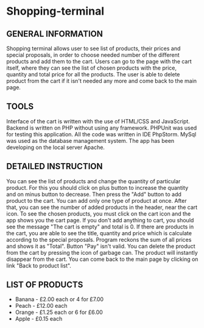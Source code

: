 # Shopping-terminal

GENERAL INFORMATION
-------------------

Shopping terminal allows user to see list of products, their prices and special proposals, in order to choose needed number of the different products and add them to the cart.
Users can go to the page with the cart itself, where they can see the list of chosen products with the price, quantity and total price for all the products. The user is able to delete
product from the cart if it isn't needed any more and come back to the main page.

TOOLS
-----

Interface of the cart is written with the use of HTML/CSS and JavaScript. Backend is written on PHP without using any framework. PHPUnit was used for testing this application. All the
code was written in IDE PhpStorm. MySql was used as the database management system. The app has been developing on the local server Apache.

DETAILED INSTRUCTION
--------------------

You can see the list of products and change the quantity of particular product. For this you should click on plus button to increase the quantity and on minus button to decrease. Then 
press the "Add" button to add product to the cart. You can add only one type of product at once. After that, you can see the number of added products in the header, near the cart icon. 
To see the chosen products, you must click on the cart icon and the app shows you the cart page. If you don't add anything to cart, you should see the message "The cart is empty" and
total is 0. If there are products in the cart, you are able to see the title, quantity and price which is calculate according to the special proposals. Program reckons the sum of all
prices and shows it as "Total". Button "Pay" isn't valid. You can delete the product from the cart by pressing the icon of garbage can. The product will instantly disappear from the
cart. You can come back to the main page by clicking on link "Back to product list".

LIST OF PRODUCTS
----------------
* Banana - £2.00 each or 4 for £7.00
* Peach - £12.00 each
* Orange - £1.25 each or 6 for £6.00
* Apple - £0.15 each

